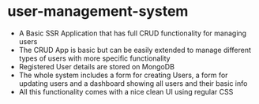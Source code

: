 # user-management-system
- A Basic SSR Application that has full CRUD functionality for managing users
- The CRUD App is basic but can be easily extended to manage different types of users with more specific functionality
- Registered User details are stored on MongoDB
- The whole system includes a form for creating Users, a form for updating users and a dashboard showing all users and their basic info
- All this functionality comes with a nice clean UI using regular CSS

